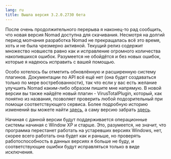 ```yaml
---
lang: ru
title: Вышла версия 3.2.0.2730 бета
---
```

После очень продолжительного перерыва я наконец-то рад сообщить, что новая версия Nomad доступна для скачивания. Несмотря на долгий период молчания разработка Nomad не прекращалась всё это время, хоть и не была чрезмерно активной. Текущий релиз содержит множество новшеств равно как и исправление огромного количества накопившихся ошибок. Разумеется не обойдётся и без новых ошибок, которые я надеюсь исправить с вашей помощью.

Особо хотелось бы отметить обновлённую и расширенную систему плагинов. Документации по API всё ещё нет (она будет создаваться только по мере востребованности), так что если у вас есть желание улучшить Nomad каким-либо образом пишите мне напрямую. В новой версии вы также найдёте новый плагин - VirusTotalPlugin, который, как понятно из названия, позволяет проверить любой подозрительный при помощи соответствующего сервиса. Более подробную историю изменений вы можете найти [здесь](/history.txt), а саму версию забрать [здесь](/ru/downloads).

Начиная с данной версии будут поддерживается операционные системы начиная с Window XP и старше. Это, разумеется, не значит, что программа перестанет работать на устаревших версиях Windows, нет, скорее всего работать она будет как и раньше, но проверять работоспособность в данных версиях я больше не буду, и соответствующие ошибки будут исправляться только в виде исключения.
